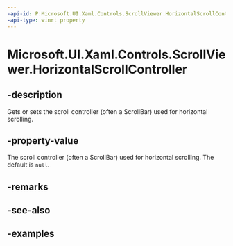 ```yaml
---
-api-id: P:Microsoft.UI.Xaml.Controls.ScrollViewer.HorizontalScrollController
-api-type: winrt property
---
```


# Microsoft.UI.Xaml.Controls.ScrollViewer.HorizontalScrollController

<!--
public Microsoft.UI.Xaml.Controls.Primitives.IScrollController HorizontalScrollController { get; }
-->

## -description

Gets or sets the scroll controller (often a ScrollBar) used for horizontal scrolling.

## -property-value

The scroll controller (often a ScrollBar) used for horizontal scrolling. The default is `null`.

## -remarks

## -see-also

## -examples

